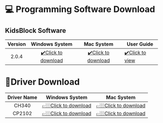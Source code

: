# 💻 Programming Software Download

## KidsBlock Software

| Version |                        Windows System                        |                          Mac System                          | User Guide                                                   |
| :-----: | :----------------------------------------------------------: | :----------------------------------------------------------: | ------------------------------------------------------------ |
|  2.0.4  | [✔️Click to download](https://www.kidsblock.cn/Down/KidsBlock.exe) | [✔️Click to download](https://www.kidsblock.cn/Down/KidsBlock-MACOS.dmg) | [✔️Click to view](https://docs.keyestudio.com/projects/KidsBlock/en/latest/) |

# 🔧Driver Download

| Driver Name |                        Windows System                        |                          Mac System                          |
| :---------: | :----------------------------------------------------------: | :----------------------------------------------------------: |
|    CH340    | [👉🏼Click to download](https://xiazai.keyesrobot.cn/software/ch340/CH341SER.ZIP) | [👉🏼Click to download](https://xiazai.keyesrobot.cn/software/ch340/CH34XSER_MAC.ZIP) |
|   CP2102    | [👉🏼Click to download](https://xiazai.keyesrobot.cn/software/cp2102/CP2102_Driver.zip) | [👉🏼Click to download](https://xiazai.keyesrobot.cn/software/cp2102/Mac_OSX_VCP_Driver.zip) |
